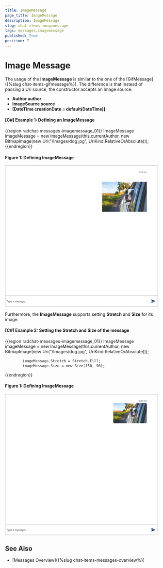 ```yaml
---
title: ImageMessage
page_title: ImageMessage
description: ImageMessage
slug: chat-items-imagemessage
tags: messages,imagemessage
published: True
position: 7
---
```


# Image  Message

The usage of the __ImageMessage__ is similar to the one of the [GifMessage]({%slug chat-items-gifmessage%}). The difference is that instead of passing a Uri source, the constructor accepts an Image source.

* __Author author__
* __ImageSource source__
* __[DateTime creationDate = default(DateTime)]__

#### __[C#] Example 1: Defining an ImageMessage__
{{region radchat-messages-imagemessage_01}}
	 ImageMessage imageMessage =
                new ImageMessage(this.currentAuthor, new BitmapImage(new Uri("/Images/dog.jpg", UriKind.RelativeOrAbsolute)));
{{endregion}}

#### __Figure 1: Defining ImageMessage__
![Defining ImageMessage](images/RadChat_Messages_Image_01.png)

Furthermore, the __ImageMessage__ supports setting __Stretch__ and __Size__ for its image.

#### __[C#] Example 2: Setting the Stretch and Size of the message__
{{region radchat-messages-imagemessage_01}}
	ImageMessage imageMessage =
                new ImageMessage(this.currentAuthor, new BitmapImage(new Uri("/Images/dog.jpg", UriKind.RelativeOrAbsolute)));

            imageMessage.Stretch = Stretch.Fill;
            imageMessage.Size = new Size(150, 90);
{{endregion}}

#### __Figure 1: Defining ImageMessage__
![Defining ImageMessage](images/RadChat_Messages_Image_02.png)

## See Also

* [Messages Overview]({%slug chat-items-messages-overview%})